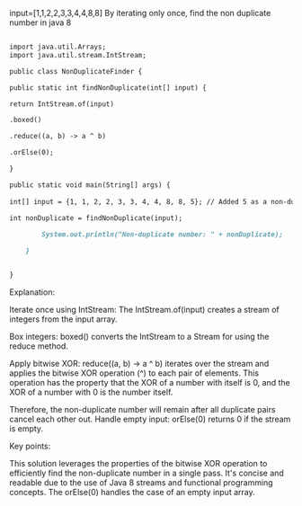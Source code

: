 input=[1,1,2,2,3,3,4,4,8,8] By iterating only once, find the non duplicate number in java 8

```markdown

import java.util.Arrays;
import java.util.stream.IntStream;

public class NonDuplicateFinder {

public static int findNonDuplicate(int[] input) {

return IntStream.of(input)

.boxed()

.reduce((a, b) -> a ^ b)

.orElse(0);

}

public static void main(String[] args) {
        
int[] input = {1, 1, 2, 2, 3, 3, 4, 4, 8, 8, 5}; // Added 5 as a non-duplicate number
        
int nonDuplicate = findNonDuplicate(input);

        System.out.println("Non-duplicate number: " + nonDuplicate);

    }


}
```

Explanation:

Iterate once using IntStream: The IntStream.of(input) creates a stream of integers from the input array.

Box integers: boxed() converts the IntStream to a Stream<Integer> for using the reduce method.

Apply bitwise XOR: reduce((a, b) -> a ^ b) iterates over the stream and applies the bitwise XOR operation (^) to each pair of elements. This operation has the property that the XOR of a number with itself is 0, and the XOR of a number with 0 is the number itself.

Therefore, the non-duplicate number will remain after all duplicate pairs cancel each other out.
Handle empty input: orElse(0) returns 0 if the stream is empty.

Key points:

This solution leverages the properties of the bitwise XOR operation to efficiently find the non-duplicate number in a single pass.
It's concise and readable due to the use of Java 8 streams and functional programming concepts.
The orElse(0) handles the case of an empty input array.
